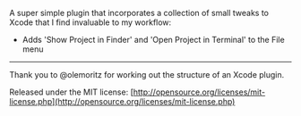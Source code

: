 A super simple plugin that incorporates a collection of small tweaks to Xcode that I find invaluable to my workflow:

- Adds 'Show Project in Finder' and 'Open Project in Terminal' to the File menu


---------------------------------------


Thank you to @olemoritz for working out the structure of an Xcode plugin.

Released under the MIT license:	[http://opensource.org/licenses/mit-license.php](http://opensource.org/licenses/mit-license.php)